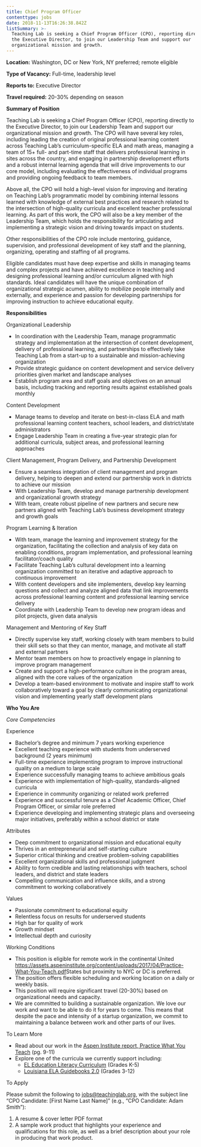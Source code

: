 ```yaml
---
title: Chief Program Officer
contenttype: jobs
date: 2018-11-13T16:26:38.842Z
listSummary: >-
  Teaching Lab is seeking a Chief Program Officer (CPO), reporting directly to
  the Executive Director, to join our Leadership Team and support our
  organizational mission and growth.
---
```

**Location:** Washington, DC or New York, NY preferred; remote eligible 

**Type of Vacancy:** Full-time, leadership level

**Reports to:** Executive Director

**Travel required:** 20-30% depending on season

**Summary of Position**

Teaching Lab is seeking a Chief Program Officer (CPO), reporting directly to the Executive Director, to join our Leadership Team and support our organizational mission and growth. The CPO will have several key roles, including leading the creation of original professional learning content across Teaching Lab’s curriculum-specific ELA and math areas, managing a team of 15+ full- and part-time staff that delivers professional learning in sites across the country, and engaging in partnership development efforts and a robust internal learning agenda that will drive improvements to our core model, including evaluating the effectiveness of individual programs and providing ongoing feedback to team members.  

Above all, the CPO will hold a high-level vision for improving and iterating on Teaching Lab’s programmatic model by combining internal lessons learned with knowledge of external best practices and research related to the intersection of high-quality curricula and excellent teacher professional learning. As part of this work, the CPO will also be a key member of the Leadership Team, which holds the responsibility for articulating and implementing a strategic vision and driving towards impact on students.   

Other responsibilities of the CPO role include mentoring, guidance, supervision, and professional development of key staff and the planning, organizing, operating and staffing of all programs.

Eligible candidates must have deep expertise and skills in managing teams and complex projects and have achieved excellence in teaching and designing professional learning and/or curriculum aligned with high standards. Ideal candidates will have the unique combination of organizational strategic acumen, ability to mobilize people internally and externally, and experience and passion for developing partnerships for improving instruction to achieve educational equity. 

**Responsibilities**

Organizational Leadership

* In coordination with the Leadership Team, manage programmatic strategy and implementation at the intersection of content development, delivery of professional learning, and partnerships to effectively take Teaching Lab from a start-up to a sustainable and mission-achieving organization
* Provide strategic guidance on content development and service delivery priorities given market and landscape analyses 
* Establish program area and staff goals and objectives on an annual basis, including tracking and reporting results against established goals monthly     

Content Development

* Manage teams to develop and iterate on best-in-class ELA and math professional learning      content teachers, school leaders, and district/state administrators  
* Engage Leadership Team in creating a five-year strategic plan for additional curricula, subject areas, and professional learning approaches

Client Management, Program Delivery, and Partnership Development

* Ensure a seamless integration of client management and program delivery, helping to deepen and extend our partnership work in districts to achieve our mission 
* With Leadership Team, develop and manage partnership development and organizational growth strategy
* With team, create robust pipeline of new partners and secure new partners aligned with Teaching Lab’s business development strategy and growth goals 

Program Learning & Iteration 

* With team, manage the learning and improvement strategy for the organization, facilitating the collection and analysis of key data on enabling conditions, program implementation, and professional learning facilitator/coach quality
* Facilitate Teaching Lab’s cultural development into a learning organization committed to an iterative and adaptive approach to continuous improvement
* With content developers and site implementers, develop key learning questions and collect and analyze aligned data that link improvements across professional learning content and professional learning service delivery
* Coordinate with Leadership Team to develop new program ideas and pilot projects, given data analysis 

Management and Mentoring of Key Staff

* Directly supervise key staff, working closely with team members to build their skill sets so that they can mentor, manage, and motivate all staff and external partners
* Mentor team members on how to proactively engage in planning to improve program management
* Create and support a high-performance culture in the program areas, aligned with the core values of the organization
* Develop a team-based environment to motivate and inspire staff to work collaboratively toward a goal by clearly communicating organizational vision and implementing yearly staff development plans

**Who You Are**

_Core Competencies_

Experience

* Bachelor’s degree and minimum 7 years working experience
* Excellent teaching experience with students from underserved background (2 years minimum)
* Full-time experience implementing program to improve instructional quality on a medium to large scale 
* Experience successfully managing teams to achieve ambitious goals
* Experience with implementation of high-quality, standards-aligned curricula
* Experience in community organizing or related work preferred 
* Experience and successful tenure as a Chief Academic Officer, Chief Program Officer, or similar role preferred 
* Experience developing and implementing strategic plans and overseeing major initiatives, preferably within a school district or state 

Attributes

* Deep commitment to organizational mission and educational equity
* Thrives in an entrepreneurial and self-starting culture
* Superior critical thinking and creative problem-solving capabilities
* Excellent organizational skills and professional judgment
* Ability to form credible and lasting relationships with teachers, school leaders, and district and state leaders 
* Compelling communication and influence skills, and a strong commitment to working collaboratively

Values

* Passionate commitment to educational equity
* Relentless focus on results for underserved students
* High bar for quality of work
* Growth mindset
* Intellectual depth and curiosity

Working Conditions

* This position is eligible for remote work in the continental United <https://assets.aspeninstitute.org/content/uploads/2017/04/Practice-What-You-Teach.pdf>States but proximity to NYC or DC is preferred. 
* The position offers flexible scheduling and working location on a daily or weekly basis. 
* This position will require significant travel (20-30%) based on organizational needs and capacity.
* We are committed to building a sustainable organization. We love our work and want to be able to do it for years to come. This means that despite the pace and intensity of a startup organization, we commit to maintaining a balance between work and other parts of our lives.

To Learn More

* Read about our work in the <a href="https://assets.aspeninstitute.org/content/uploads/2017/04/Practice-What-You-Teach.pdf" target="_blank">Aspen Institute report, Practice What You Teach</a> (pg. 9-11)
* Explore one of the curricula we currently support including:
  * [EL Education Literacy Curriculum](https://curriculum.eleducation.org/curriculum) (Grades K-5)
  * [Louisiana ELA Guidebooks 2.0](https://learnzillion.com/resources/81666-english-language-arts-guidebook-units) (Grades 3-12)

To Apply

Please submit the following to jobs@teachinglab.org, with the subject line “CPO Candidate: \[First Name Last Name]” (e.g., “CPO Candidate: Adam Smith”):

1. A resume & cover letter PDF format
2. A sample work product that highlights your experience and qualifications for this role, as well as a brief description about your role in producing that work product.
